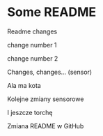 # Some README

Readme changes

change number 1

change number 2

Changes, changes... (sensor)


Ala ma kota

Kolejne zmiany sensorowe

I jeszcze torchę


Zmiana README w GitHub
